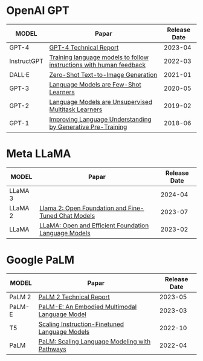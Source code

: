 # OpenAI GPT

| MODEL         | Papar            | Release Date  |
| ------------- |-----------|-----------|
| GPT-4 | [GPT-4 Technical Report](https://arxiv.org/abs/2303.08774) |  2023-04 |
| InstructGPT | [Training language models to follow instructions with human feedback](https://arxiv.org/pdf/2203.02155.pdf) | 2022-03 |
| DALL·E | [Zero-Shot Text-to-Image Generation](https://arxiv.org/pdf/2102.12092) | 2021-01 |
| GPT-3 | [Language Models are Few-Shot Learners](https://papers.nips.cc/paper/2020/file/1457c0d6bfcb4967418bfb8ac142f64a-Paper.pdf) |  2020-05 |
| GPT-2 |  [Language Models are Unsupervised Multitask Learners](https://d4mucfpksywv.cloudfront.net/better-language-models/language_models_are_unsupervised_multitask_learners.pdf) |  2019-02 |
| GPT-1 |  [Improving Language Understanding by Generative Pre-Training](https://www.cs.ubc.ca/~amuham01/LING530/papers/radford2018improving.pdf) | 2018-06 |

# Meta LLaMA

| MODEL         | Papar                | Release Date  |
| ------------- |-----------|-----------|
| LLaMA 3 |  | 2024-04 |
| LLaMA 2 | [Llama 2: Open Foundation and Fine-Tuned Chat Models](https://arxiv.org/pdf/2307.09288) | 2023-07 |
| LLaMA | [LLaMA: Open and Efficient Foundation Language Models](https://arxiv.org/pdf/2302.13971) | 2023-02 |

# Google PaLM

| MODEL         | Papar                | Release Date  |
| ------------- |-----------|-----------|
| PaLM 2 | [PaLM 2 Technical Report](https://ai.google/static/documents/palm2techreport.pdf) | 2023-05 |
| PaLM-E | [PaLM-E: An Embodied Multimodal Language Model](https://palm-e.github.io/assets/palm-e.pdf) | 2023-03 |
| T5 | [Scaling Instruction-Finetuned Language Models](https://arxiv.org/pdf/2210.11416) | 2022-10 |
| PaLM | [PaLM: Scaling Language Modeling with Pathways](https://arxiv.org/pdf/2204.02311) | 2022-04 |
